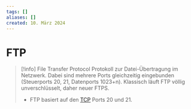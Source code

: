 ```yaml
---
tags: []
aliases: []
created: 10. März 2024
---
```


# FTP

> [!info] File Transfer Protocol
> Protokoll zur Datei-Übertragung im Netzwerk. Dabei sind mehrere Ports gleichzeitig eingebunden (Steuerports 20, 21, Datenports 1023+n). Klassisch läuft FTP völlig unverschlüsselt, daher neuer FTPS.
> - FTP basiert auf den [TCP](../TCP.md) Ports 20 und 21.